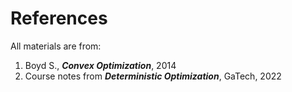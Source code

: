 # References

All materials are from:

1.  Boyd S., ***Convex Optimization***, 2014
2. Course notes from ***Deterministic Optimization***, GaTech, 2022